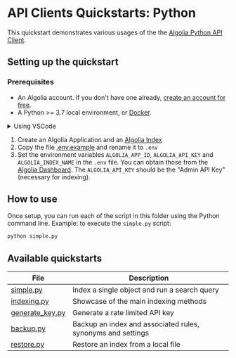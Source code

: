 # API Clients Quickstarts: Python

This quickstart demonstrates various usages of the the [Algolia Python API Client](https://www.algolia.com/doc/api-client/getting-started/install/python/?client=python).

## Setting up the quickstart

### Prerequisites

- An Algolia account. If you don't have one already, [create an account for free](https://www.algolia.com/users/sign_up).
- A Python >= 3.7 local environment, or [Docker](https://www.docker.com/get-started).

<details>
  <summary>Using VSCode</summary>

  By using VScode and having the [Visual Studio Code Remote - Containers](https://code.visualstudio.com/docs/remote/containers) extension installed, you can run any of the quickstarts by using the command [Remote-Containers: Open Folder in Container](https://code.visualstudio.com/docs/remote/containers#_quick-start-open-an-existing-folder-in-a-container) command.
  
  Each of the quickstart contains a [.devcontainer.json](./.devcontainer/devcontainer.json), along with a [Dockerfile](./.devcontainer/Dockerfile).
</details>

1. Create an Algolia Application and an [Algolia Index](https://www.algolia.com/doc/guides/getting-started/quick-start/tutorials/getting-started-with-the-dashboard/#indices)
2. Copy the file [.env.example](.env.example) and rename it to `.env` 
3. Set the environment variables `ALGOLIA_APP_ID`, `ALGOLIA_API_KEY` and `ALGOLIA_INDEX_NAME` in the `.env` file. You can obtain those from the [Algolia Dashboard](https://www.algolia.com/api-keys/). The `ALGOLIA_API_KEY` should be the "Admin API Key" (necessary for indexing).

## How to use

Once setup, you can run each of the script in this folder using the Python command line.
Example: to execute the `simple.py` script:

```bash
python simple.py
```

## Available quickstarts

| File | Description |
| ------------- | ------------- |
| [simple.py](./simple.py)  | Index a single object and run a search query |
| [indexing.py](./indexing.py)  | Showcase of the main indexing methods |
| [generate_key.py](./generate_key.py)  | Generate a rate limited API key |
| [backup.py](./backup.py)  | Backup an index and associated rules, synonyms and settings |
| [restore.py](./restore.py)  | Restore an index from a local file |
